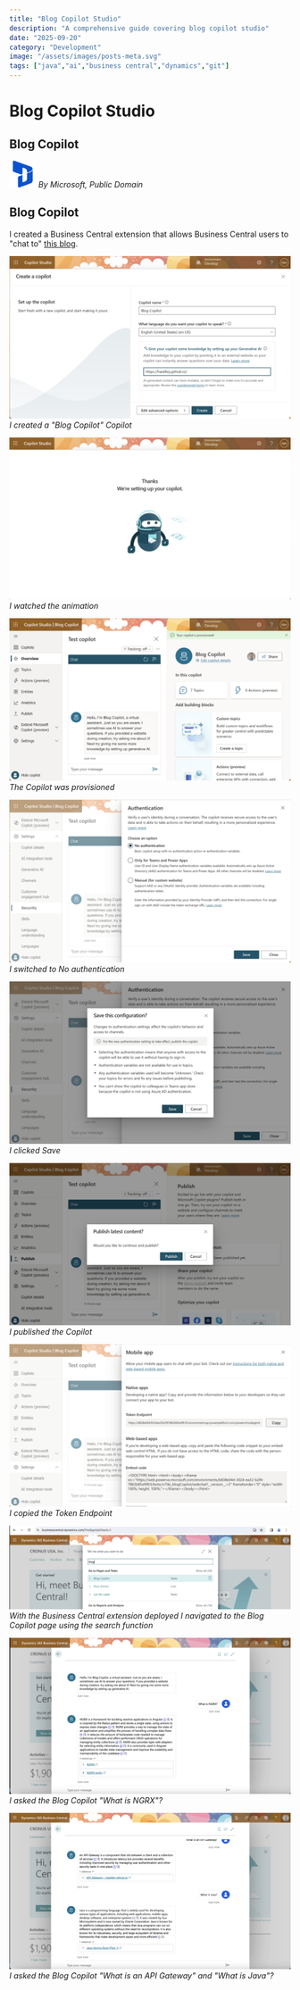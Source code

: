 ```yaml
---
title: "Blog Copilot Studio"
description: "A comprehensive guide covering blog copilot studio"
date: "2025-09-20"
category: "Development"
image: "/assets/images/posts-meta.svg"
tags: ["java","ai","business central","dynamics","git"]
---
```


# Blog Copilot Studio

## Blog Copilot

![](/assets/images/blogcopilotstudio/dynamics365-color.svg)
*By Microsoft, Public Domain*


## Blog Copilot

I created a Business Central extension that allows Business Central users to "chat to" [this blog](https://haddley.github.io).

![](/assets/images/blogcopilotstudio/screenshot-2024-03-24-at-12.37.07-pm-1836x1063.png)
*I created a "Blog Copilot" Copilot*

![](/assets/images/blogcopilotstudio/screenshot-2024-03-24-at-12.37.19-pm-1836x1056.png)
*I watched the animation*

![](/assets/images/blogcopilotstudio/screenshot-2024-03-24-at-12.38.01-pm-1836x1064.png)
*The Copilot was provisioned*

![](/assets/images/blogcopilotstudio/screenshot-2024-03-24-at-12.38.22-pm-1836x1063.png)
*I switched to No authentication*

![](/assets/images/blogcopilotstudio/screenshot-2024-03-24-at-12.38.32-pm-1836x1063.png)
*I clicked Save*

![](/assets/images/blogcopilotstudio/screenshot-2024-03-24-at-12.39.05-pm-1836x1060.png)
*I published the Copilot*

![](/assets/images/blogcopilotstudio/screenshot-2024-03-24-at-12.39.52-pm-1836x1062.png)
*I copied the Token Endpoint*

![](/assets/images/blogcopilotstudio/screenshot-2024-03-24-at-6.57.47-pm-1836x544.png)
*With the Business Central extension deployed I navigated to the Blog Copilot page using the search function*

![](/assets/images/blogcopilotstudio/screenshot-2024-03-24-at-6.58.22-pm-1836x1023.png)
*I asked the Blog Copilot "What is NGRX"?*

![](/assets/images/blogcopilotstudio/screenshot-2024-03-24-at-6.58.54-pm-1836x1021.png)
*I asked the Blog Copilot "What is an API Gateway" and "What is Java"?*
